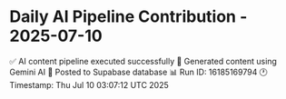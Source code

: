 # Daily AI Pipeline Contribution - 2025-07-10

✅ AI content pipeline executed successfully
🤖 Generated content using Gemini AI
💾 Posted to Supabase database
📊 Run ID: 16185169794
🕐 Timestamp: Thu Jul 10 03:07:12 UTC 2025
